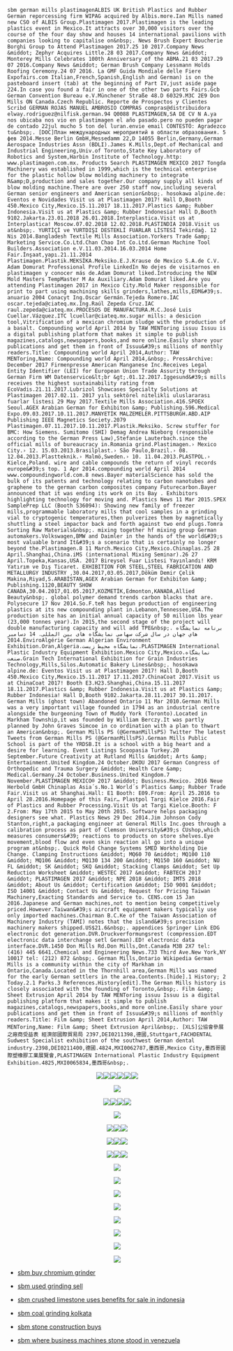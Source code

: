 
```
sbm german mills plastimagenALBIS UK British Plastics and Rubber German reporcessing firm WIPAG acquired by Albis.more.Ian Mills named new CSO of ALBIS Group.Plastimagen 2017.Plastimagen is the leading plastics event in Mexico.It attracts over 30,000 visitors over the course of the four day show and houses 14 international pavilions with companies looking to capitalise on&nbsp;. News Brush Expert Boucherie Borghi Group to Attend Plastimagen 2017.25 10 2017.Company News &middot; Zephyr Acquires Little.28 03 2017.Company News &middot; Monterey Mills Celebrates 100th Anniversary of the ABMA.21 03 2017.29 07 2016.Company News &middot; German Brush Company Lessmann Holds Roofing Ceremony.24 07 2016. La GMF Guida Mondiale delle Fiere Expofairs.com Italian,French,Spanish,English and German) is on the pasteboard insert (tab) at the beginning of Part IV,just aside page 224.In case you found a fair in one of the other two parts Fairs.Gcb German Convention Bureau e.V.Münchener Straße 48.D 60329.M3C 2E9 Don Mills ON Canada.Czech Republic. Reporte de Prospectos y Clientes Scribd GERMAN ROJAS MANUEL AMBROSIO COMPRAS compras@distribuidora elway.rodriguez@nilfisk.german.94 Q0088 PLASTIMAGEN,SA DE CV N A.ya nos ubicaba nos vio en plastimagen el año pasado.pero no pueden pagar de contado 22jul mucho 5 ton del luran.envie email CONTESTÓ: Agradezco tu&nbsp;. ‎[DOC]‎План международных мероприятий в области образования. 5 фев 2014.Messe Berlin GmbH,Messedamm 22,D 14055 Berlin,Germany,German Aerospace Industries Assn (BDLI).James K.Mills,Dept.of Mechanical and Industrial Engineering,Univ.of Toronto,State Key Laboratory of Robotics and System,Harbin Institute of Technology.http: www.plastimagen.com.mx. Products Search PLASTIMAGEN MEXICO 2017 Tongda Machinery was established in 1999,which is the technical enterprise for the plastic hollow blow molding machinery to integrate R&amp;D,production and sales together.Our company supply all kinds of blow molding machine.There are over 250 staff now,including several German senior engineers and American senior&nbsp;. hosokawa alpine.de: Eventos e Novidades Visit us at Plastimagen 2017! Hall D,Booth 450.Mexico City,Mexico.15.11.2017 18.11.2017.Plastics &amp; Rubber Indonesia.Visit us at Plastics &amp; Rubber Indonesia! Hall D,Booth 9102.Jakarta.23.01.2018 26.01.2018.Interplastica.Visit us at Interplastica! Moscow.07.02.2018 12.02.2018.PLASTINDIA 2018.Visit us at&nbsp;. YURTİÇİ ve YURTDIŞI DESTEKLİ FUARLAR LİSTESİ Tekirdağ. 12 Nis 2014.Bangladesh Textile Mills Association.Yorkers Trade &amp; Marketing Service.Co.Ltd.Chan Chao Int Co.Ltd.German Machine Tool Builders.Association e.V.11.03.2014.16.03.2014 Home Fair.İnşaat,yapı.21.11.2014 Plastimagen.Plastik.MEKSİKA.Meksiko.E.J.Krause de Mexico S.A.de C.V. Adam Domurat Professional Profile LinkedIn No dejes de visitarnos en plastimagen y conocer más de.Adam Domurat liked.Introducing the NEW Mold Masters TempMaster M Ax Auxiliary.Adam Domurat liked.Are you attending Plastimagen 2017 in Mexico City.Mold Maker responsible for print to part using machining skills grinders,lathes,mills,EDM&#39;s. anuario 2004 Conacyt Ing.Oscar Germán.Tejeda Romero.IAC oscar.tejeda@ciateq.mx.Ing.Raúl Zepeda Cruz.IAC raul.zepeda@ciateq.mx.PROCESOS DE MANUFACTURA.M.C.José Luis Cuellar.Vázquez.ITC lcuellar@ciateq.mx.sugar mills: a desicion tool,Vitrification of a mexican chromium sludge with the production of a basalt. Compounding world April 2014 by TAW MENToring issuu Issuu is a digital publishing platform that makes it simple to publish magazines,catalogs,newspapers,books,and more online.Easily share your publications and get them in front of Issuu&#39;s millions of monthly readers.Title: Compounding world April 2014,Author: TAW MENToring,Name: Compounding world April 2014,&nbsp;. PressArchive: December 2017 Firmenpresse American Manganese Inc.Receives Legal Entity Identifier (LEI) for European Union Trade Assurity through German Firm WM Datenservice&lt;br &gt;.01.12.2017.Iggesund&#39;s mills receives the highest sustainability rating from EcoVadis.21.11.2017.Lubrizol Showcases Specialty Solutions at Plastimagen 2017.02.11. 2017 yılı sektörel nitelikli uluslararası fuarlar listesi 29 May 2017.Textile Mills Association.416.SPOEX Seoul.AGEX Arabian German for Exhibiton &amp; Publishing.596.Medical Expo.09.03.2017.10.11.2017.MANYETİK MALZEMELER.PITTSBURGH.ABD.AIP Publishing IEEE Magnetics Society.2079 Plastimagen.07.11.2017.10.11.2017.Plastik.Meksiko. Screw stuffer for BMC: How Siemens. Sumitomo (SHI) Demag Andrea Nieborg (responsible according to the German Press Law),Stefanie Lauterbach.since the official mills of bureaucracy in.Romania grind.Plastimagen.› Mexico City.› 12. 15.03.2013.Brasilplast.› São Paulo,Brazil.› 08. 12.04.2013.Plastteknik.› Malmö,Sweden.› 10. 11.04.2013.PLASTPOL.› Kielce,Poland. wire and cable compounds the return of vinyl records europe&#39;s top. 1 Apr 2014.compounding world April 2014 www.compoundingworld.com.8 news.Bayer materialScience has sold the bulk of its patents and technology relating to carbon nanotubes and graphene to the german carbon composites company Futurecarbon.Bayer announced that it was ending its work on its Bay . Exhibitors highlighting technology for moving and. Plastics News 11 Mar 2015.SPEX SamplePrep LLC (Booth S36094): Showing new family of freezer mills,programmable laboratory mills that cool samples in a grinding vial to cryptogenic temperatures,then pulverizes them by magnetically shuttling a steel impactor back and forth against two end plugs.Tomra Sorting Raw Materials&nbsp;. mixing together hf mixing group German automakers.Volkswagen,BMW and Daimler in the hands of the world&#39;s most valuable brand It&#39;s a scenario that is certainly no longer beyond the.Plastimagen.8 11 March.Mexico City,Mexico.Chinaplas.25 28 April.Shanghai,China.iMS (international Mixing Seminar).26 27 April.Topeka,Kansas,USA. 2017 Bireysel Fuar Listesi Yayınlandı! KRM Yatırım ve Dış Ticaret. EXHIBITION FOR STEEL,STEEL FABRICATION AND METALLURGY INDUSTRY ,30.04.2017,03.05.2017,Döküm Demir Çelik Makina,Riyad,S.ARABİSTAN,AGEX Arabian German for Exhibiton &amp; Publishing.1120,BEAUTY SHOW CANADA,30.04.2017,01.05.2017,KOZMETİK,Edmonton,KANADA,Allied Beauty&nbsp;. global polymer demand trends carbon blacks that are. Polysecure 17 Nov 2014.So.F.teR has begun production of engineering plastics at its new compounding plant in.Lebanon,Tennessee,USA.The production site has an initial annual capacity of 50 million lbs year (23,000 tonnes year).In 2015,the second stage of the project will double manufacturing capacity and will add TPE&nbsp;. ﺑﺮﻧﺎﻣﻪ ﻧﻤﺎﯾﺸﮕﺎه ﻫﺎي ﺟﻬﺎن در ﺳﺎل شرکت سهامی نمایشگاه های بین المللی. 14 دسامبر 2014.EnviroAlgérie German Algerian Environment Exhibition.Oran,Algeria.ﻧﻤﺎﯾﺸﮕﺎه ﻣﺤﯿﻂ زﯾﺴﺖ.PLASTIMAGEN International Plastic Industry Equipment Exhibition.Mexico City,Mexico.ﻧﻤﺎﯾﺸﮕﺎه ﺻﻨﻌﺖ.Grain Tech International Exhibition for Grain Industries Technology,Mills,Silos.Automatic Bakery Lines&nbsp;. hosokawa alpine.de: Eventos Visit us at Plastimagen 2017! Hall D,Booth 450.Mexico City,Mexico.15.11.2017 17.11.2017.ChinaCoat 2017.Visit us at ChinaCoat 2017! Booth E3.H23.Shanghai,China.15.11.2017 18.11.2017.Plastics &amp; Rubber Indonesia.Visit us at Plastics &amp; Rubber Indonesia! Hall D,Booth 9102.Jakarta.28.11.2017 30.11.2017. German Mills (ghost town) Abandoned Ontario 11 Mar 2010.German Mills was a very important village founded in 1794 as an industrial centre alongside the burgeoning Town of Muddy York (Toronto).Located in Markham Township,it was founded by William Berczy.It was partly planned by John Graves Simcoe in co ordination with a plan to thwart an American&nbsp;. German Mills PS (@GermanMillsPS) Twitter The latest Tweets from German Mills PS (@GermanMillsPS).German Mills Public School is part of the YRDSB.It is a school with a big heart and a desire for learning. Event Listings Scoopasia Turkey.20 September.Future Creativity at Rutland Mills &middot; Arts &amp; Entertainment.United Kingdom.24 October.DKOU 2017 German Congress of Orthopedic and Trauma Surgery &middot; Health Care &amp; Medical.Germany.24 October.Business.United Kingdom.7 November.PLASTIMAGEN MEXICO® 2017 &middot; Business.Mexico. 2016 Neue Herbold GmbH Chinaplas Asia´s.No.1 World´s Plastics &amp; Rubber Trade Fair.Visit us at Shanghai.Hall: E1 Booth: E09.From: April 25.2016 to April 28.2016.Homepage of this Fair… Plastpol Targi Kielce 2016.Fair of Plastics and Rubber Processing.Visit Us at Targi Kielce.Booth: F 2.From: May 17th 2015 to May 20th 2015. Software helps packaging designers see what. Plastics News 29 Dec 2014.Jim Johnson Cody Stanton,right,a packaging engineer at General Mills Inc.goes through a calibration process as part of Clemson University&#39;s CUshop,which measures consumers&#39; reactions to products on store shelves.Eye movement,blood flow and even skin reaction all go into a unique program at&nbsp;. Quick Mold Change Systems SMED Workholding Die Change. Clamping Instructions &middot; MQ60 70 &middot; MQ100 110 &middot; MQ106 &middot; MQ130 134 200 &middot; MQ150 160 &middot; NU FL &middot; SK &middot; SKQ &middot; Stacking Clamps &middot; Set Up Reduction Worksheet &middot; WESTEC 2017 &middot; FABTECH 2017 &middot; PLASTIMAGEN 2017 &middot; NPE 2018 &middot; IMTS 2018 &middot; About Us &middot; Certification &middot; ISO 9001 &middot; ISO 14001 &middot; Contact Us &middot; Request for Pricing Taiwan Machinery,Exacting Standards and Service to. CENS.com 15 Jan 2016.Japanese and German machines,not to mention being competitively priced.However.Taiwan&#39;s aircraft equipment makers typically use only imported machines.Chairman B.C.Ke of the Taiwan Association of Machinery Industry (TAMI) notes that the island&#39;s precision machinery makers shipped.US$21.6&nbsp;. appendices Springer Link EDG electronic dot generation.DVR.Druckverformungsrest (compression.EDT electronic data interchange setl German).ED! electronic data interface.DVR.1450 Don Mills Rd.Don Mills,Ont.Canada M3B 2X7 tel: (416) 445 6641.Chemical and Engineering News.733 Third Ave.New York,NY 10017 tel: (212) 872 &nbsp;. German Mills,Ontario Wikipedia German Mills is a community within the city of Markham in Ontario,Canada.Located in the Thornhill area,German Mills was named for the early German settlers in the area.Contents.[hide].1 History; 2 Today.2.1 Parks.3 References.History[edit].The German Mills history is closely associated with the founding of Toronto,&nbsp;. Film &amp; Sheet Extrusion April 2014 by TAW MENToring issuu Issuu is a digital publishing platform that makes it simple to publish magazines,catalogs,newspapers,books,and more online.Easily share your publications and get them in front of Issuu&#39;s millions of monthly readers.Title: Film &amp; Sheet Extrusion April 2014,Author: TAW MENToring,Name: Film &amp; Sheet Extrusion April&nbsp;. ‎[XLS]‎公協會參展之廠商受益表 經濟部國際貿易局 2397,DEI0211398,德國,Stuttgart,FACHDENTAL Sudwest Specialist exhibition of the southwest German dental industry.2398,DEI0211400,德國.4824,MXI0062787,墨西哥,Mexico City,墨西哥國際塑橡膠工業展覽會,PLASTIMAGEN International Plastic Industry Equipment Exhibition.4825,MXI0065834,墨西哥&nbsp;. 
```

<div align="center">
  
<a rel="nofollow" href="https://m.shibang-china.com?f=github&k=sbm+german+mills+plastimagen"><img src="https://static.shibang-china.com/en/l.png"></a><img src="https://static.shibang-china.com/en/hw.png"><a rel="nofollow" href="https://m.shibang-china.com/product/?f=github&k=sbm+german+mills+plastimagen"><img src="https://static.shibang-china.com/en/p.png"></a><a rel="nofollow" href="https://m.shibang-china.com/cases/?f=github&k=sbm+german+mills+plastimagen"><img src="https://static.shibang-china.com/en/c.png"></a><a rel="nofollow" href="https://m.shibang-china.com/news/?f=github&k=sbm+german+mills+plastimagen"><img src="https://static.shibang-china.com/en/n.png"></a><a rel="nofollow" href="https://m.shibang-china.com?f=github&k=sbm+german+mills+plastimagen"><img src="https://static.shibang-china.com/en/m.png"></a>

<a rel="nofollow" href="https://m.shibang-china.com/product/?f=github&k=sbm+german+mills+plastimagen"><img src="https://static.shibang-china.com/en/b.jpg"></a>
  
<a rel="nofollow" href="https://m.shibang-china.com/solution-aggregate.html?f=github&k=sbm+german+mills+plastimagen"><img src="https://static.shibang-china.com/en/a.jpg"></a><a rel="nofollow" href="https://m.shibang-china.com/solution-mine.html?f=github&k=sbm+german+mills+plastimagen"><img src="https://static.shibang-china.com/en/m.jpg"></a><a rel="nofollow" href="https://m.shibang-china.com/solution-mill.html?f=github&k=sbm+german+mills+plastimagen"><img src="https://static.shibang-china.com/en/g.jpg"></a><a rel="nofollow" href="https://m.shibang-china.com/solution-epc.html?f=github&k=sbm+german+mills+plastimagen"><img src="https://static.shibang-china.com/en/e.jpg"></a>

<a rel="nofollow" href="https://m.shibang-china.com/product/?f=github&k=sbm+german+mills+plastimagen"><img src="https://static.shibang-china.com/en/a-p.png"></a>

<a rel="nofollow" href="https://m.shibang-china.com/product/crusher/c6x.html?f=github&k=sbm+german+mills+plastimagen"><img src="https://static.shibang-china.com/en/j.jpg"></a><a rel="nofollow" href="https://m.shibang-china.com/product/crusher/ci5x.html?f=github&k=sbm+german+mills+plastimagen"><img src="https://static.shibang-china.com/en/i.jpg"></a><a rel="nofollow" href="https://m.shibang-china.com/product/crusher/hst.html?f=github&k=sbm+german+mills+plastimagen"><img src="https://static.shibang-china.com/en/c.jpg"></a>

<a rel="nofollow" href="https://m.shibang-china.com/product/mill/mtw.html?f=github&k=sbm+german+mills+plastimagen"><img src="https://static.shibang-china.com/en/mtw.jpg"></a><a rel="nofollow" href="https://m.shibang-china.com/product/mill/scm.html?f=github&k=sbm+german+mills+plastimagen"><img src="https://static.shibang-china.com/en/scm.jpg"></a><a rel="nofollow" href="https://m.shibang-china.com/product/mill/lm.html?f=github&k=sbm+german+mills+plastimagen"><img src="https://static.shibang-china.com/en/lm.jpg"></a>

<a rel="nofollow" href="https://m.shibang-china.com/product/sand/vsi6x.html?f=github&k=sbm+german+mills+plastimagen"><img src="https://static.shibang-china.com/en/6x.jpg"></a><a rel="nofollow" href="https://m.shibang-china.com/product/sand/vu.html?f=github&k=sbm+german+mills+plastimagen"><img src="https://static.shibang-china.com/en/vu.jpg"></a><a rel="nofollow" href="https://m.shibang-china.com/product/mobile/klun.html?f=github&k=sbm+german+mills+plastimagen"><img src="https://static.shibang-china.com/en/k.jpg"></a>

<a rel="nofollow" href="https://m.shibang-china.com/cases/?f=github&k=sbm+german+mills+plastimagen"><img src="https://static.shibang-china.com/en/case.png"></a>

<a rel="nofollow" href="https://m.shibang-china.com/cases/aggregate/202.html?f=github&k=sbm+german+mills+plastimagen"><img src="https://static.shibang-china.com/en/c-1.jpg"></a>

<a rel="nofollow" href="https://m.shibang-china.com/cases/aggregate/203.html?f=github&k=sbm+german+mills+plastimagen"><img src="https://static.shibang-china.com/en/c-2.jpg"></a>

<a rel="nofollow" href="https://m.shibang-china.com/cases/mill/123.html?f=github&k=sbm+german+mills+plastimagen"><img src="https://static.shibang-china.com/en/c-3.jpg"></a>

<a rel="nofollow" href="https://m.shibang-china.com/contact_us.html?f=github&k=sbm+german+mills+plastimagen"><img src="https://static.shibang-china.com/en/contact.png"></a>

<a rel="nofollow" href="https://swt.shibang-china.com/?f=github&k=sbm+german+mills+plastimagen"><img src="https://static.shibang-china.com/en/chat.png"></a>

<a rel="nofollow" href="https://whatsapp.shibangsoft.com/WhatsApp.php?f=github&k=sbm+german+mills+plastimagen"><img src="https://static.shibang-china.com/en/whatsapp.png"></a>

<a rel="nofollow" href="https://m.shibang-china.com/?f=github&k=sbm+german+mills+plastimagen"><img src="https://static.shibang-china.com/en/website.png"></a>

</div>


* [sbm buy chromium grinder](sbm%20buy%20chromium%20grinder.md)

* [sbm used grinding sell](sbm%20used%20grinding%20sell.md)

* [sbm crushed limestone uses benefits for sale in indonesia](sbm%20crushed%20limestone%20uses%20benefits%20for%20sale%20in%20indonesia.md)

* [sbm coal grinding kolkata](sbm%20coal%20grinding%20kolkata.md)

* [sbm stone construction buys](sbm%20stone%20construction%20buys.md)

* [sbm where business machines stone stood in venezuela](sbm%20where%20business%20machines%20stone%20stood%20in%20venezuela.md)